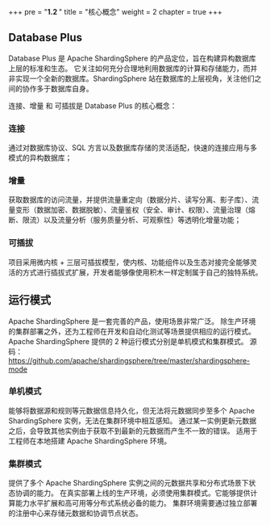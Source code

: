 +++
pre = "<b>1.2 </b>"
title = "核心概念"
weight = 2
chapter = true
+++

## Database Plus

Database Plus 是 Apache ShardingSphere 的产品定位，旨在构建异构数据库上层的标准和生态。 它关注如何充分合理地利用数据库的计算和存储能力，而并非实现一个全新的数据库。ShardingSphere 站在数据库的上层视角，关注他们之间的协作多于数据库自身。 

连接、增量 和 可插拔是 Database Plus 的核心概念：

### 连接

通过对数据库协议、SQL 方言以及数据库存储的灵活适配，快速的连接应用与多模式的异构数据库；

### 增量

获取数据库的访问流量，并提供流量重定向（数据分片、读写分离、影子库）、流量变形（数据加密、数据脱敏）、流量鉴权（安全、审计、权限）、流量治理（熔断、限流）以及流量分析（服务质量分析、可观察性）等透明化增量功能；

### 可插拔

项目采用微内核 + 三层可插拔模型，使内核、功能组件以及生态对接完全能够灵活的方式进行插拔式扩展，开发者能够像使用积木一样定制属于自己的独特系统。

## 运行模式

Apache ShardingSphere 是一套完善的产品，使用场景非常广泛。 除生产环境的集群部署之外，还为工程师在开发和自动化测试等场景提供相应的运行模式。 Apache ShardingSphere 提供的 2 种运行模式分别是单机模式和集群模式。
源码：https://github.com/apache/shardingsphere/tree/master/shardingsphere-mode

### 单机模式

能够将数据源和规则等元数据信息持久化，但无法将元数据同步至多个 Apache ShardingSphere 实例，无法在集群环境中相互感知。 通过某一实例更新元数据之后，会导致其他实例由于获取不到最新的元数据而产生不一致的错误。 适用于工程师在本地搭建 Apache ShardingSphere 环境。

### 集群模式

提供了多个 Apache ShardingSphere 实例之间的元数据共享和分布式场景下状态协调的能力。 在真实部署上线的生产环境，必须使用集群模式。它能够提供计算能力水平扩展和高可用等分布式系统必备的能力。 集群环境需要通过独立部署的注册中心来存储元数据和协调节点状态。
